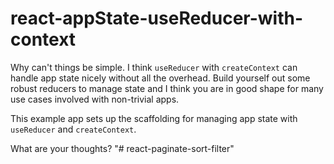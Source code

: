 # react-appState-useReducer-with-context

Why can't things be simple. I think `useReducer` with `createContext` can handle app state nicely without all the overhead. Build yourself out some robust reducers to manage state and I think you are in good shape for many use cases involved with non-trivial apps.

This example app sets up the scaffolding for managing app state with `useReducer` and `createContext`.

What are your thoughts?
"# react-paginate-sort-filter" 
